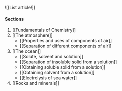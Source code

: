 ![[List article!]]

#### Sections
1. [[Fundamentals of Chemistry]]
2. [[The atmosphere]]
	- [[Properties and uses of components of air]]
	- [[Separation of different components of air]]
3. [[The ocean]]
	- [[Solute, solvent and solution]]
	- [[Separation of insoluble solid from a solution]]
	- [[Obtaining soluble solid from a solution]]
	- [[Obtaining solvent from a solution]]
	- [[Electrolysis of sea water]]
4. [[Rocks and minerals]]
